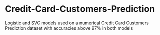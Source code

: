 # Credit-Card-Customers-Prediction
Logistic and SVC models used on a numerical Credit Card Customers Prediction dataset 
with accuracies above 97% in both models
